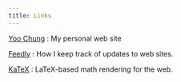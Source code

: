 ```yaml
---
title: Links
---
```


[Yoo Chung](https://chungyc.org/)
:   My personal web site

[Feedly](https://feedly.com/)
:   How I keep track of updates to web sites.

[KaTeX](https://katex.org/)
:   LaTeX-based math rendering for the web.

